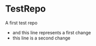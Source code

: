 TestRepo
========

A first test repo

- and this line represents a first change
- this line is a second change
